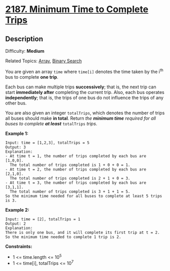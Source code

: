 # [2187\. Minimum Time to Complete Trips](https://leetcode.com/problems/minimum-time-to-complete-trips/)

## Description

Difficulty: **Medium**  

Related Topics: [Array](https://leetcode.com/tag/array/), [Binary Search](https://leetcode.com/tag/binary-search/)


You are given an array `time` where `time[i]` denotes the time taken by the i<sup>th</sup> bus to complete **one trip**.

Each bus can make multiple trips **successively**; that is, the next trip can start **immediately after** completing the current trip. Also, each bus operates **independently**; that is, the trips of one bus do not influence the trips of any other bus.

You are also given an integer `totalTrips`, which denotes the number of trips all buses should make **in total**. Return _the **minimum time** required for all buses to complete **at least**_ `totalTrips` _trips_.

**Example 1:**

```
Input: time = [1,2,3], totalTrips = 5
Output: 3
Explanation:
- At time t = 1, the number of trips completed by each bus are [1,0,0]. 
  The total number of trips completed is 1 + 0 + 0 = 1.
- At time t = 2, the number of trips completed by each bus are [2,1,0]. 
  The total number of trips completed is 2 + 1 + 0 = 3.
- At time t = 3, the number of trips completed by each bus are [3,1,1]. 
  The total number of trips completed is 3 + 1 + 1 = 5.
So the minimum time needed for all buses to complete at least 5 trips is 3.
```

**Example 2:**

```
Input: time = [2], totalTrips = 1
Output: 2
Explanation:
There is only one bus, and it will complete its first trip at t = 2.
So the minimum time needed to complete 1 trip is 2.
```

**Constraints:**

*   1 <= time.length <= 10<sup>5</sup>
*   1 <= time[i], totalTrips <= 10<sup>7</sup>